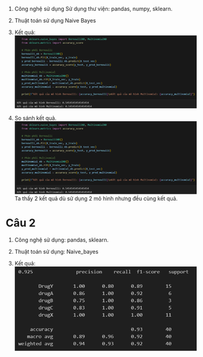 1. Công nghệ sử dụng
    Sử dụng thư viện: pandas, numpy, sklearn.

2. Thuật toán sử dụng
    Naive Bayes

3. Kết quả:
    ![alt text](<Screenshot 2024-09-28 123804.png>)

4. So sánh kết quả.
    ![alt text](<Screenshot 2024-09-28 123804.png>)
    Ta thấy 2 kết quả dù sử dụng 2 mô hình nhưng đều cùng kết quả.

# Câu 2
1. Công nghệ sử dụng: 
    pandas, sklearn.

2. Thuật toán sử dụng:
    Naive_bayes

3. Kết quả:
     ![alt text](image-1.png)